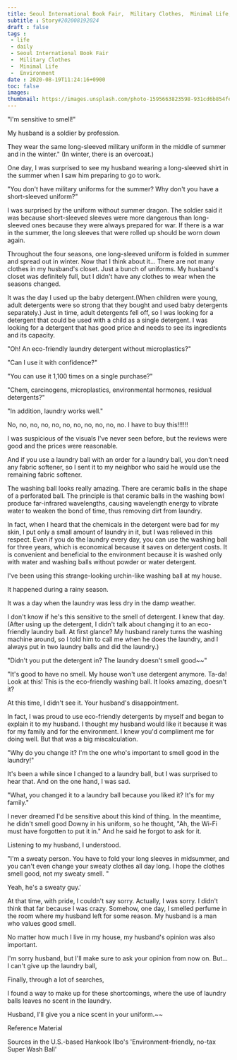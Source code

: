 ```yaml
---
title: Seoul International Book Fair,  Military Clothes,  Minimal Life,  Environment
subtitle : Story#202008192024
draft : false
tags :
 - life
 - daily
 - Seoul International Book Fair
 -  Military Clothes
 -  Minimal Life
 -  Environment
date : 2020-08-19T11:24:16+0900
toc: false
images: 
thumbnail: https://images.unsplash.com/photo-1595663823598-931cd6b854fe?ixlib=rb-1.2.1&q=80&fm=jpg&crop=entropy&cs=tinysrgb&w=1080&fit=max&ixid=eyJhcHBfaWQiOjE1NTU0OX0
---
```


"I'm sensitive to smell!"  

My husband is a soldier by profession.  

They wear the same long-sleeved military uniform in the middle of summer and in the winter." (In winter, there is an overcoat.)  

One day, I was surprised to see my husband wearing a long-sleeved shirt in the summer when I saw him preparing to go to work.  

"You don't have military uniforms for the summer? Why don't you have a short-sleeved uniform?"  

I was surprised by the uniform without summer dragon. The soldier said it was because short-sleeved sleeves were more dangerous than long-sleeved ones because they were always prepared for war. If there is a war in the summer, the long sleeves that were rolled up should be worn down again.  

Throughout the four seasons, one long-sleeved uniform is folded in summer and spread out in winter. Now that I think about it... There are not many clothes in my husband's closet. Just a bunch of uniforms. My husband's closet was definitely full, but I didn't have any clothes to wear when the seasons changed.  

It was the day I used up the baby detergent.(When children were young, adult detergents were so strong that they bought and used baby detergents separately.) Just in time, adult detergents fell off, so I was looking for a detergent that could be used with a child as a single detergent. I was looking for a detergent that has good price and needs to see its ingredients and its capacity.  

"Oh! An eco-friendly laundry detergent without microplastics?"  

"Can I use it with confidence?"  

"You can use it 1,100 times on a single purchase?"  

"Chem, carcinogens, microplastics, environmental hormones, residual detergents?"  

"In addition, laundry works well."  

No, no, no, no, no, no, no, no, no, no, no. I have to buy this!!!!!!  

I was suspicious of the visuals I've never seen before, but the reviews were good and the prices were reasonable.  

And if you use a laundry ball with an order for a laundry ball, you don't need any fabric softener, so I sent it to my neighbor who said he would use the remaining fabric softener.  

The washing ball looks really amazing. There are ceramic balls in the shape of a perforated ball. The principle is that ceramic balls in the washing bowl produce far-infrared wavelengths, causing wavelength energy to vibrate water to weaken the bond of time, thus removing dirt from laundry.  

In fact, when I heard that the chemicals in the detergent were bad for my skin, I put only a small amount of laundry in it, but I was relieved in this respect. Even if you do the laundry every day, you can use the washing ball for three years, which is economical because it saves on detergent costs. It is convenient and beneficial to the environment because it is washed only with water and washing balls without powder or water detergent.  

I've been using this strange-looking urchin-like washing ball at my house.  

It happened during a rainy season.  

It was a day when the laundry was less dry in the damp weather.  

I don't know if he's this sensitive to the smell of detergent. I knew that day. (After using up the detergent, I didn't talk about changing it to an eco-friendly laundry ball. At first glance? My husband rarely turns the washing machine around, so I told him to call me when he does the laundry, and I always put in two laundry balls and did the laundry.)  

"Didn't you put the detergent in? The laundry doesn't smell good~~"  

"It's good to have no smell. My house won't use detergent anymore. Ta-da! Look at this! This is the eco-friendly washing ball. It looks amazing, doesn't it?  

At this time, I didn't see it. Your husband's disappointment.  

In fact, I was proud to use eco-friendly detergents by myself and began to explain it to my husband. I thought my husband would like it because it was for my family and for the environment. I knew you'd compliment me for doing well. But that was a big miscalculation.  

"Why do you change it? I'm the one who's important to smell good in the laundry!"  

It's been a while since I changed to a laundry ball, but I was surprised to hear that. And on the one hand, I was sad.  

"What, you changed it to a laundry ball because you liked it? It's for my family."  

I never dreamed I'd be sensitive about this kind of thing. In the meantime, he didn't smell good Downy in his uniform, so he thought, "Ah, the Wi-Fi must have forgotten to put it in." And he said he forgot to ask for it.  

Listening to my husband, I understood.  

"I'm a sweaty person. You have to fold your long sleeves in midsummer, and you can't even change your sweaty clothes all day long. I hope the clothes smell good, not my sweaty smell. "  

Yeah, he's a sweaty guy.'  

At that time, with pride, I couldn't say sorry. Actually, I was sorry. I didn't think that far because I was crazy. Somehow, one day, I smelled perfume in the room where my husband left for some reason. My husband is a man who values good smell.  

No matter how much I live in my house, my husband's opinion was also important.  

I'm sorry husband, but I'll make sure to ask your opinion from now on. But... I can't give up the laundry ball,  

Finally, through a lot of searches,  

I found a way to make up for these shortcomings, where the use of laundry balls leaves no scent in the laundry.  

Husband, I'll give you a nice scent in your uniform.~~  

Reference Material  

Sources in the U.S.-based Hankook Ilbo's 'Environment-friendly, no-tax Super Wash Ball'  

